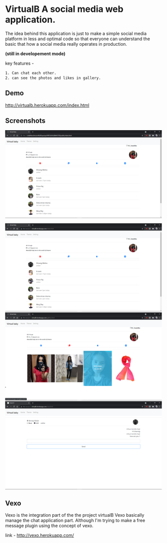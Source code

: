 
# VirtualB A social media web application. 

The idea behind this application is just to make a simple social media platform in less and optimal code so that everyone can understand the basic that how a social media really operates in production.

**(still in developement mode)**

key features -

    1. Can chat each other.
    2. can see the photos and likes in gallery.



## Demo

http://virtualb.herokuapp.com/index.html

  
## Screenshots

![App Screenshot](https://github.com/Experiya/snapshot/blob/main/VirtualB/Screenshot%20(475).png?raw=true)

![App Screenshot](https://github.com/Experiya/snapshot/blob/main/VirtualB/Screenshot%20(476).png?raw=true)
![App Screenshot](https://github.com/Experiya/snapshot/blob/main/VirtualB/Screenshot%20(477).png?raw=true)
![App Screenshot](https://github.com/Experiya/snapshot/blob/main/VirtualB/Screenshot%20(478).png?raw=true)
## Vexo

Vexo is the integration part of the the project virtualB
Vexo basically manage the chat application part. Although
I'm trying to make a free message plugin using the concept of vexo.

link - http://vexo.herokuapp.com/



  
